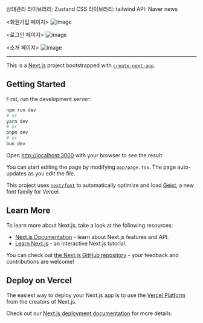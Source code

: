 
<Frontend>
상태관리 라이브러리: Zustand
CSS 라이브러리: tailwind
API: Naver news



<회원가입 페이지>
![image](https://github.com/user-attachments/assets/acf17f6c-62dd-4da9-8bcb-5bb7aa498e97)


<로그인 페이지>
![image](https://github.com/user-attachments/assets/fcba3d61-5cdf-4b42-a456-f26784531c09)

<소개 페이지>
![image](https://github.com/user-attachments/assets/fc3abf98-c90b-410c-a3b9-38973ca01793)
















***

This is a [Next.js](https://nextjs.org) project bootstrapped with [`create-next-app`](https://nextjs.org/docs/app/api-reference/cli/create-next-app).

## Getting Started

First, run the development server:

```bash
npm run dev
# or
yarn dev
# or
pnpm dev
# or
bun dev
```

Open [http://localhost:3000](http://localhost:3000) with your browser to see the result.

You can start editing the page by modifying `app/page.tsx`. The page auto-updates as you edit the file.

This project uses [`next/font`](https://nextjs.org/docs/app/building-your-application/optimizing/fonts) to automatically optimize and load [Geist](https://vercel.com/font), a new font family for Vercel.

## Learn More

To learn more about Next.js, take a look at the following resources:

- [Next.js Documentation](https://nextjs.org/docs) - learn about Next.js features and API.
- [Learn Next.js](https://nextjs.org/learn) - an interactive Next.js tutorial.

You can check out [the Next.js GitHub repository](https://github.com/vercel/next.js) - your feedback and contributions are welcome!

## Deploy on Vercel

The easiest way to deploy your Next.js app is to use the [Vercel Platform](https://vercel.com/new?utm_medium=default-template&filter=next.js&utm_source=create-next-app&utm_campaign=create-next-app-readme) from the creators of Next.js.

Check out our [Next.js deployment documentation](https://nextjs.org/docs/app/building-your-application/deploying) for more details.
